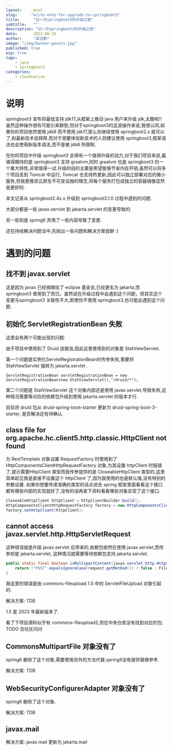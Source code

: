 ```yaml
---
layout:     post 
slug:      "write-note-for-upgrade-to-springboot3"
title:      "记一次springboot3的升级之旅"
subtitle:   ""
description: "记一次springboot3的升级之旅"
date:       2023-06-25
author:     "梁远鹏"
image: "/img/banner-pexels.jpg"
published: true
wip: true
tags:
    - java
    - springboot3
categories: 
    - cloudnative
---
```



# 说明

springboot3 宣布将最低支持 jdk17,从框架上推动 java 用户来升级 jdk,太酷啦!! 虽然这种操作很有可能引来群怒,但对于springboot3的这波操作来说,我很认同,如果你的项目依然使用 jdk8 而不使用 jdk17,那么你继续使用 springboot2.x 就可以了,和最新技术说拜拜.而对于想要体验新技术的人则建议使用 springboot3,框架语法也会使用新版本语法,而不是被 jdk8 所限制.

在你的项目中升级 springboot3 总得有一个值得升级的动力,对于我们项目来说,最值得期待的是 springboot3 支持 graalvm,同时 graalvm 也是 springboot3 的一个重大特性,非常值得一试.升级的目的主要是希望能够节省内存开销,虽然可以将多个项目丢到 Tomcat 中运行, Tomcat 也支持热更新,因此可以独立部署对应的微小服务,但我更推崇云原生不可变设施的理念,将每个服务打包成独立的容器镜像显然是更好的.

本文记录从 springboot2.4x.x 升级到 springboot3.1.0 过程中遇到的问题.

大部分都是一些 javax.servlet 到 jakarta.servlet 的变更导致的.

另一些则是 spring6 弃用了一些内容导致了变更.

还在持续解决问题当中,先抛出一些问题和解决方案尝鲜 :)


# 遇到的问题

## 找不到 javax.servlet 

这是因为 javax 已经捐赠给了 eclipse 基金会,已经更名为 jakarta,而 springboot3 使用到了而已。虽然说在升级过程中会遇到这个问题，但其实这个变更与springboot3 关联性不大,即使你不使用 springboot3,也可能会遇到这个问题.

## 初始化 ServletRegistrationBean 失败

这里会有两个可能出现的问题:

由于项目中使用到了 Druid 连接池,因此这里使用到的对象是 StatViewServlet.

第一个问题是实例化ServletRegistrationBean时传参失败,需要将 StatViewServlet 强转为 jakarta.servlet .

```shell
ServletRegistrationBean servletRegistrationBean = new ServletRegistrationBean(new StatViewServlet(),"/druid/*");
```

第二个问题是 StatViewServlet 这个对象内部还是使用 javax.servlet,导致失败,这种情况需要等对应的依赖包升级到使用 jakarta.servlet 的版本才行.

目前将 druid 包从 druid-spring-boot-starter 更新为 druid-spring-boot-3-starter, 是否解决还有待确认.


## class file for org.apache.hc.client5.http.classic.HttpClient not found

为 RestTemplate 对象设置 RequestFactory 时使用到了 HttpComponentsClientHttpRequestFactory 对象,为其设置 httpClient 时报错了,提示需要HttpClient 类型而我传参提供的是  CloseableHttpClient 类型的,这里简单起见我是直接不设置这个 httpClient 了,因为我使用的也是默认值,没有特别的参数设置. 如果你想要传递准确的类型的话点进去 spring 框架里面看看这个接口都有哪些内部的实现就好了,没有的话再查下资料看看哪些对象实现了这个接口.

```java
CloseableHttpClient httpClient = httpClientBuilder.build();
HttpComponentsClientHttpRequestFactory factory = new HttpComponentsClientHttpRequestFactory();
factory.setHttpClient(httpClient);
```

## cannot access javax.servlet.http.HttpServletRequest

这种错误就是升级 javax.servlet 后带来的,依赖包依然在使用 javax.servlet,而传参却是 jakarta.servlet, 这种情况就需要等待依赖包支持 jakarta.servlet.


```java
public static final boolean isMultipartContent(javax.servlet.http.HttpServletRequest request) {
    return !"POST".equalsIgnoreCase(request.getMethod()) ? false : FileUploadBase.isMultipartContent(new ServletRequestContext(request));
}
```

我这里的错误是由 commons-fileupload 1.5 中的 ServletFileUpload 对象引起的.

解决方案: TDB 

1.5 是 2023 年最新版本了.

看了下项目源码似乎有 commons-fileupload2,但在中央仓库没有找到对应的包. TODO 去社区问问

## CommonsMultipartFile 对象没有了

spring6 删除了这个对象,需要使用另外的方法代替,spring6没有提供替换参考.

解决方案: TDB

## WebSecurityConfigurerAdapter 对象没有了

spring6 删除了这个对象.



解决方案: TDB

## javax.mail

解决方案: javax.mail 更新为 jakarta.mail

